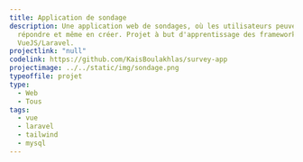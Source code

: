 ```yaml
---
title: Application de sondage
description: Une application web de sondages, où les utilisateurs peuvent y
  répondre et même en créer. Projet à but d'apprentissage des frameworks
  VueJS/Laravel.
projectlink: "null"
codelink: https://github.com/KaisBoulakhlas/survey-app
projectimage: ../../static/img/sondage.png
typeoffile: projet
type:
  - Web
  - Tous
tags:
  - vue
  - laravel
  - tailwind
  - mysql
---
```

